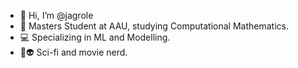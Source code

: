 - 👋 Hi, I’m @jagrole
- 📖 Masters Student at AAU, studying Computational Mathematics. 
- 💻 Specializing in ML and Modelling.
- 🎥👽 Sci-fi and movie nerd.

<!---
jagrole/jagrole is a ✨ special ✨ repository because its `README.md` (this file) appears on your GitHub profile.
You can click the Preview link to take a look at your changes.
--->
